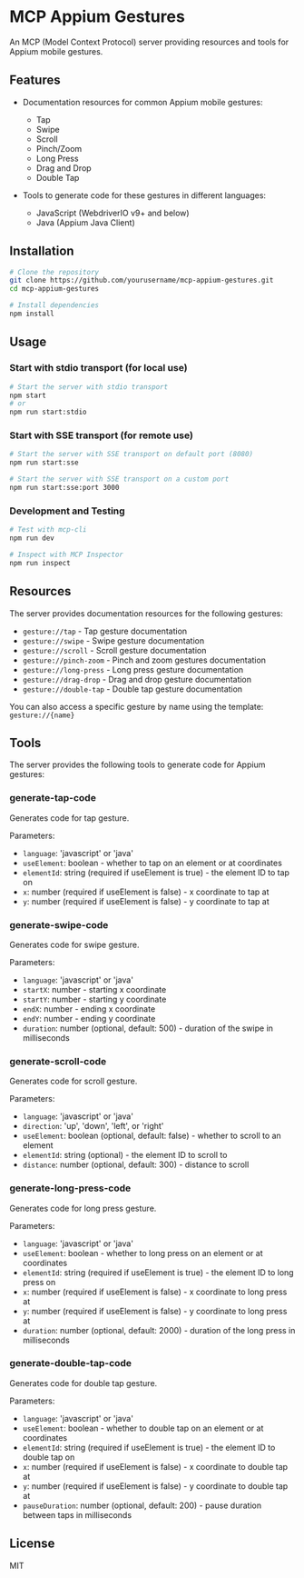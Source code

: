 # MCP Appium Gestures

An MCP (Model Context Protocol) server providing resources and tools for Appium mobile gestures.

## Features

- Documentation resources for common Appium mobile gestures:
  - Tap
  - Swipe
  - Scroll
  - Pinch/Zoom
  - Long Press
  - Drag and Drop
  - Double Tap

- Tools to generate code for these gestures in different languages:
  - JavaScript (WebdriverIO v9+ and below)
  - Java (Appium Java Client)

## Installation

```bash
# Clone the repository
git clone https://github.com/yourusername/mcp-appium-gestures.git
cd mcp-appium-gestures

# Install dependencies
npm install
```

## Usage

### Start with stdio transport (for local use)

```bash
# Start the server with stdio transport
npm start
# or
npm run start:stdio
```

### Start with SSE transport (for remote use)

```bash
# Start the server with SSE transport on default port (8080)
npm run start:sse

# Start the server with SSE transport on a custom port
npm run start:sse:port 3000
```

### Development and Testing

```bash
# Test with mcp-cli
npm run dev

# Inspect with MCP Inspector
npm run inspect
```

## Resources

The server provides documentation resources for the following gestures:

- `gesture://tap` - Tap gesture documentation
- `gesture://swipe` - Swipe gesture documentation
- `gesture://scroll` - Scroll gesture documentation
- `gesture://pinch-zoom` - Pinch and zoom gestures documentation
- `gesture://long-press` - Long press gesture documentation
- `gesture://drag-drop` - Drag and drop gesture documentation
- `gesture://double-tap` - Double tap gesture documentation

You can also access a specific gesture by name using the template: `gesture://{name}`

## Tools

The server provides the following tools to generate code for Appium gestures:

### generate-tap-code

Generates code for tap gesture.

Parameters:
- `language`: 'javascript' or 'java'
- `useElement`: boolean - whether to tap on an element or at coordinates
- `elementId`: string (required if useElement is true) - the element ID to tap on
- `x`: number (required if useElement is false) - x coordinate to tap at
- `y`: number (required if useElement is false) - y coordinate to tap at

### generate-swipe-code

Generates code for swipe gesture.

Parameters:
- `language`: 'javascript' or 'java'
- `startX`: number - starting x coordinate
- `startY`: number - starting y coordinate
- `endX`: number - ending x coordinate
- `endY`: number - ending y coordinate
- `duration`: number (optional, default: 500) - duration of the swipe in milliseconds

### generate-scroll-code

Generates code for scroll gesture.

Parameters:
- `language`: 'javascript' or 'java'
- `direction`: 'up', 'down', 'left', or 'right'
- `useElement`: boolean (optional, default: false) - whether to scroll to an element
- `elementId`: string (optional) - the element ID to scroll to
- `distance`: number (optional, default: 300) - distance to scroll

### generate-long-press-code

Generates code for long press gesture.

Parameters:
- `language`: 'javascript' or 'java'
- `useElement`: boolean - whether to long press on an element or at coordinates
- `elementId`: string (required if useElement is true) - the element ID to long press on
- `x`: number (required if useElement is false) - x coordinate to long press at
- `y`: number (required if useElement is false) - y coordinate to long press at
- `duration`: number (optional, default: 2000) - duration of the long press in milliseconds

### generate-double-tap-code

Generates code for double tap gesture.

Parameters:
- `language`: 'javascript' or 'java'
- `useElement`: boolean - whether to double tap on an element or at coordinates
- `elementId`: string (required if useElement is true) - the element ID to double tap on
- `x`: number (required if useElement is false) - x coordinate to double tap at
- `y`: number (required if useElement is false) - y coordinate to double tap at
- `pauseDuration`: number (optional, default: 200) - pause duration between taps in milliseconds

## License

MIT
